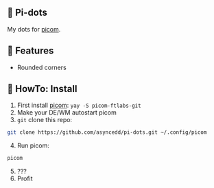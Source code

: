 ## 🌠 Pi-dots

My dots for [picom](https://github.com/yshui/picom/tree/next).

## 🌈 Features

- Rounded corners

## 🤔 HowTo: Install

1. First install [picom](https://github.com/FT-Labs/picom/tree/generalanimation): `yay -S picom-ftlabs-git`
2. Make your DE/WM autostart picom
3. `git` clone this repo:

```bash
git clone https://github.com/asyncedd/pi-dots.git ~/.config/picom
```

4. Run picom:

```bash
picom
```

5. ???
6. Profit
